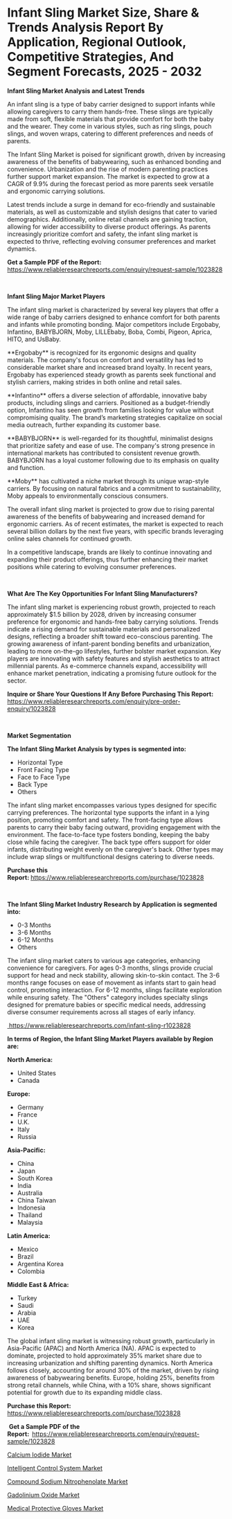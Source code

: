 <p><h1>Infant Sling Market Size, Share & Trends Analysis Report By Application, Regional Outlook, Competitive Strategies, And Segment Forecasts, 2025 - 2032</h1></p><p><strong>Infant Sling Market Analysis and Latest Trends</strong></p>
<p><p>An infant sling is a type of baby carrier designed to support infants while allowing caregivers to carry them hands-free. These slings are typically made from soft, flexible materials that provide comfort for both the baby and the wearer. They come in various styles, such as ring slings, pouch slings, and woven wraps, catering to different preferences and needs of parents.</p><p>The Infant Sling Market is poised for significant growth, driven by increasing awareness of the benefits of babywearing, such as enhanced bonding and convenience. Urbanization and the rise of modern parenting practices further support market expansion. The market is expected to grow at a CAGR of 9.9% during the forecast period as more parents seek versatile and ergonomic carrying solutions.</p><p>Latest trends include a surge in demand for eco-friendly and sustainable materials, as well as customizable and stylish designs that cater to varied demographics. Additionally, online retail channels are gaining traction, allowing for wider accessibility to diverse product offerings. As parents increasingly prioritize comfort and safety, the infant sling market is expected to thrive, reflecting evolving consumer preferences and market dynamics.</p></p>
<p><strong>Get a Sample PDF of the Report:&nbsp;</strong> <a href="https://www.reliableresearchreports.com/enquiry/request-sample/1023828?utm_campaign=32&utm_medium=2&utm_source=Github&utm_content=ia&utm_term=05032025&utm_id=infant-sling">https://www.reliableresearchreports.com/enquiry/request-sample/1023828</a></p>
<p>&nbsp;</p>
<p><strong>Infant Sling Major Market Players</strong></p>
<p><p>The infant sling market is characterized by several key players that offer a wide range of baby carriers designed to enhance comfort for both parents and infants while promoting bonding. Major competitors include Ergobaby, Infantino, BABYBJORN, Moby, LILLEbaby, Boba, Combi, Pigeon, Aprica, HITO, and UsBaby.</p><p>**Ergobaby** is recognized for its ergonomic designs and quality materials. The company's focus on comfort and versatility has led to considerable market share and increased brand loyalty. In recent years, Ergobaby has experienced steady growth as parents seek functional and stylish carriers, making strides in both online and retail sales.</p><p>**Infantino** offers a diverse selection of affordable, innovative baby products, including slings and carriers. Positioned as a budget-friendly option, Infantino has seen growth from families looking for value without compromising quality. The brand’s marketing strategies capitalize on social media outreach, further expanding its customer base.</p><p>**BABYBJORN** is well-regarded for its thoughtful, minimalist designs that prioritize safety and ease of use. The company's strong presence in international markets has contributed to consistent revenue growth. BABYBJORN has a loyal customer following due to its emphasis on quality and function.</p><p>**Moby** has cultivated a niche market through its unique wrap-style carriers. By focusing on natural fabrics and a commitment to sustainability, Moby appeals to environmentally conscious consumers.</p><p>The overall infant sling market is projected to grow due to rising parental awareness of the benefits of babywearing and increased demand for ergonomic carriers. As of recent estimates, the market is expected to reach several billion dollars by the next five years, with specific brands leveraging online sales channels for continued growth.</p><p>In a competitive landscape, brands are likely to continue innovating and expanding their product offerings, thus further enhancing their market positions while catering to evolving consumer preferences.</p></p>
<p>&nbsp;</p>
<p><strong>What Are The Key Opportunities For Infant Sling Manufacturers?</strong></p>
<p><p>The infant sling market is experiencing robust growth, projected to reach approximately $1.5 billion by 2028, driven by increasing consumer preference for ergonomic and hands-free baby carrying solutions. Trends indicate a rising demand for sustainable materials and personalized designs, reflecting a broader shift toward eco-conscious parenting. The growing awareness of infant-parent bonding benefits and urbanization, leading to more on-the-go lifestyles, further bolster market expansion. Key players are innovating with safety features and stylish aesthetics to attract millennial parents. As e-commerce channels expand, accessibility will enhance market penetration, indicating a promising future outlook for the sector.</p></p>
<p><strong>Inquire or Share Your Questions If Any Before Purchasing This Report:</strong> <a href="https://www.reliableresearchreports.com/enquiry/pre-order-enquiry/1023828?utm_campaign=32&utm_medium=2&utm_source=Github&utm_content=ia&utm_term=05032025&utm_id=infant-sling">https://www.reliableresearchreports.com/enquiry/pre-order-enquiry/1023828</a></p>
<p>&nbsp;</p>
<p><strong>Market Segmentation</strong></p>
<p><strong>The Infant Sling Market Analysis by types is segmented into:</strong></p>
<p><ul><li>Horizontal Type</li><li>Front Facing Type</li><li>Face to Face Type</li><li>Back Type</li><li>Others</li></ul></p>
<p><p>The infant sling market encompasses various types designed for specific carrying preferences. The horizontal type supports the infant in a lying position, promoting comfort and safety. The front-facing type allows parents to carry their baby facing outward, providing engagement with the environment. The face-to-face type fosters bonding, keeping the baby close while facing the caregiver. The back type offers support for older infants, distributing weight evenly on the caregiver's back. Other types may include wrap slings or multifunctional designs catering to diverse needs.</p></p>
<p><strong>Purchase this Report:&nbsp;</strong><a href="https://www.reliableresearchreports.com/purchase/1023828?utm_campaign=32&utm_medium=2&utm_source=Github&utm_content=ia&utm_term=05032025&utm_id=infant-sling">https://www.reliableresearchreports.com/purchase/1023828</a></p>
<p>&nbsp;</p>
<p><strong>The Infant Sling Market Industry Research by Application is segmented into:</strong></p>
<p><ul><li>0-3 Months</li><li>3-6 Months</li><li>6-12 Months</li><li>Others</li></ul></p>
<p><p>The infant sling market caters to various age categories, enhancing convenience for caregivers. For ages 0-3 months, slings provide crucial support for head and neck stability, allowing skin-to-skin contact. The 3-6 months range focuses on ease of movement as infants start to gain head control, promoting interaction. For 6-12 months, slings facilitate exploration while ensuring safety. The "Others" category includes specialty slings designed for premature babies or specific medical needs, addressing diverse consumer requirements across all stages of early infancy.</p></p>
<p><a href="https://www.reliableresearchreports.com/infant-sling-r1023828?utm_campaign=32&utm_medium=2&utm_source=Github&utm_content=ia&utm_term=05032025&utm_id=infant-sling">&nbsp;https://www.reliableresearchreports.com/infant-sling-r1023828</a></p>
<p><strong>In terms of Region, the Infant Sling Market Players available by Region are:</strong></p>
<p>
    <p> <strong> North America: </strong>
        <ul>
            <li>United States</li>
            <li>Canada</li>
        </ul>
        </p> 
    <p> <strong> Europe: </strong>
        <ul>
            <li>Germany</li>
            <li>France</li>
            <li>U.K.</li>
            <li>Italy</li>
            <li>Russia</li>
        </ul>
        </p> 
    <p> <strong> Asia-Pacific: </strong>
        <ul>
            <li>China</li>
            <li>Japan</li>
            <li>South Korea</li>
            <li>India</li>
            <li>Australia</li>
            <li>China Taiwan</li>
            <li>Indonesia</li>
            <li>Thailand</li>
            <li>Malaysia</li>
        </ul>
        </p> 
    <p> <strong> Latin America: </strong>
        <ul>
            <li>Mexico</li>
            <li>Brazil</li>
            <li>Argentina Korea</li>
            <li>Colombia</li>
        </ul>
        </p> 
    <p> <strong> Middle East & Africa: </strong>
        <ul>
            <li>Turkey</li>
            <li>Saudi</li>
            <li>Arabia</li>
            <li>UAE</li>
            <li>Korea</li>
        </ul>
    </p>
    </p>
<p><p>The global infant sling market is witnessing robust growth, particularly in Asia-Pacific (APAC) and North America (NA). APAC is expected to dominate, projected to hold approximately 35% market share due to increasing urbanization and shifting parenting dynamics. North America follows closely, accounting for around 30% of the market, driven by rising awareness of babywearing benefits. Europe, holding 25%, benefits from strong retail channels, while China, with a 10% share, shows significant potential for growth due to its expanding middle class.</p></p>
<p><strong>Purchase this Report: </strong><a href="https://www.reliableresearchreports.com/purchase/1023828?utm_campaign=32&utm_medium=2&utm_source=Github&utm_content=ia&utm_term=05032025&utm_id=infant-sling">https://www.reliableresearchreports.com/purchase/1023828</a></p>
<p>&nbsp;<strong>Get a Sample PDF of the Report:&nbsp;&nbsp;</strong><a href="https://www.reliableresearchreports.com/enquiry/request-sample/1023828?utm_campaign=32&utm_medium=2&utm_source=Github&utm_content=ia&utm_term=05032025&utm_id=infant-sling">https://www.reliableresearchreports.com/enquiry/request-sample/1023828</a></p>
<p><strong></strong></p>
<p><p><a href="https://github.com/storcweithzg/Market-Research-Report-List-1/blob/main/calcium-iodide-market.md?utm_campaign=32&utm_medium=2&utm_source=Github&utm_content=ia&utm_term=05032025&utm_id=infant-sling">Calcium Iodide Market</a></p><p><a href="https://github.com/seibttullyjh/Market-Research-Report-List-1/blob/main/intelligent-control-system-market.md?utm_campaign=32&utm_medium=2&utm_source=Github&utm_content=ia&utm_term=05032025&utm_id=infant-sling">Intelligent Control System Market</a></p><p><a href="https://github.com/spoorsusama/Market-Research-Report-List-1/blob/main/compound-sodium-nitrophenolate-market.md?utm_campaign=32&utm_medium=2&utm_source=Github&utm_content=ia&utm_term=05032025&utm_id=infant-sling">Compound Sodium Nitrophenolate Market</a></p><p><a href="https://github.com/lynlynyusay/Market-Research-Report-List-1/blob/main/gadolinium-oxide-market.md?utm_campaign=32&utm_medium=2&utm_source=Github&utm_content=ia&utm_term=05032025&utm_id=infant-sling">Gadolinium Oxide Market</a></p><p><a href="https://github.com/azorrotutus/Market-Research-Report-List-1/blob/main/medical-protective-gloves-market.md?utm_campaign=32&utm_medium=2&utm_source=Github&utm_content=ia&utm_term=05032025&utm_id=infant-sling">Medical Protective Gloves Market</a></p></p>